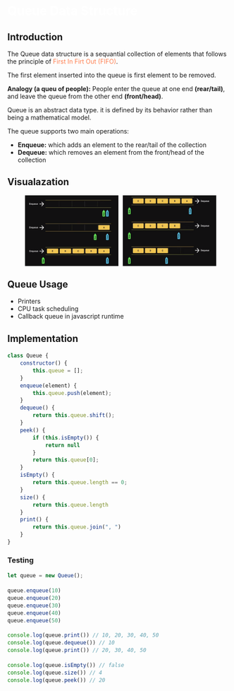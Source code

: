 <style>h1,h2,h3,h4 { border-bottom: 0; } </style>
# <span style="color: white;">Queue Data Structure</span>

## Introduction

The Queue data structure is a sequantial collection of elements that follows the principle of <span style="color: coral">First In Firt Out (FIFO)</span>.

The first element inserted into the queue is first element to be removed.

**Analogy (a queu of people):** People enter the queue at one end **(rear/tail)**, and leave the queue from the other end **(front/head)**.

Queue is an abstract data type. it is defined by its behavior rather than being a mathematical model.

The queue supports two main operations:

+ **Enqueue:** which adds an element to the rear/tail of the collection
+ **Dequeue:** which removes an element from the front/head of the collection

## Visualazation

<figure style="display: flex; gap: 10px;">
    <img src="./assets/Queue-Enqueue.png" style="width: 50%; display: block"/>
    <img src="./assets/Queue-Dequeue.png" style="width: 50%; display: block"/>
</figure>

## Queue Usage
+ Printers
+ CPU task scheduling
+ Callback queue in javascript runtime

## Implementation

```js
class Queue {
    constructor() {
        this.queue = [];
    }
    enqueue(element) {
        this.queue.push(element);
    }
    dequeue() {
        return this.queue.shift();
    }
    peek() {
        if (this.isEmpty()) {
            return null
        }
        return this.queue[0];
    }
    isEmpty() {
        return this.queue.length == 0;
    }
    size() {
        return this.queue.length
    }
    print() {
        return this.queue.join(", ")
    }
}
```

### Testing

```js
let queue = new Queue();

queue.enqueue(10)
queue.enqueue(20)
queue.enqueue(30)
queue.enqueue(40)
queue.enqueue(50)

console.log(queue.print()) // 10, 20, 30, 40, 50
console.log(queue.dequeue()) // 10
console.log(queue.print()) // 20, 30, 40, 50

console.log(queue.isEmpty()) // false
console.log(queue.size()) // 4
console.log(queue.peek()) // 20
```